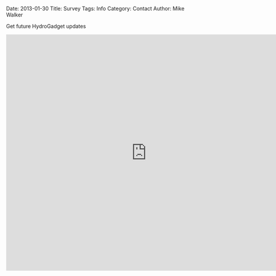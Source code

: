 Date: 2013-01-30
Title: Survey
Tags: Info
Category: Contact
Author: Mike Walker

Get future HydroGadget updates

<iframe src="https://docs.google.com/spreadsheet/embeddedform?formkey=dERFbkRxZFBYUkdENEV4aV9aSkJETWc6MQ" width="760" height="641" frameborder="0" marginheight="0" marginwidth="0">Loading...</iframe>
